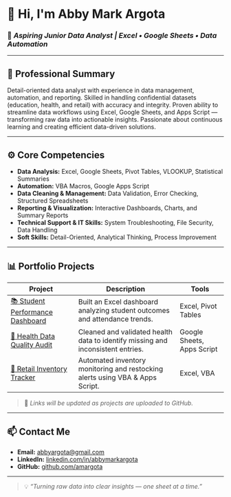 # 👋 Hi, I'm **Abby Mark Argota**
### 🎯 *Aspiring Junior Data Analyst | Excel • Google Sheets • Data Automation*

---

## 🧠 Professional Summary
Detail-oriented data analyst with experience in data management, automation, and reporting. Skilled in handling confidential datasets (education, health, and retail) with accuracy and integrity. Proven ability to streamline data workflows using Excel, Google Sheets, and Apps Script — transforming raw data into actionable insights. Passionate about continuous learning and creating efficient data-driven solutions.

---

## ⚙️ Core Competencies
- **Data Analysis:** Excel, Google Sheets, Pivot Tables, VLOOKUP, Statistical Summaries  
- **Automation:** VBA Macros, Google Apps Script  
- **Data Cleaning & Management:** Data Validation, Error Checking, Structured Spreadsheets  
- **Reporting & Visualization:** Interactive Dashboards, Charts, and Summary Reports  
- **Technical Support & IT Skills:** System Troubleshooting, File Security, Data Handling  
- **Soft Skills:** Detail-Oriented, Analytical Thinking, Process Improvement  

---

## 📊 Portfolio Projects

| Project | Description | Tools |
|----------|--------------|-------|
| [📚 Student Performance Dashboard](#) | Built an Excel dashboard analyzing student outcomes and attendance trends. | Excel, Pivot Tables |
| [🏥 Health Data Quality Audit](#) | Cleaned and validated health data to identify missing and inconsistent entries. | Google Sheets, Apps Script |
| [🛒 Retail Inventory Tracker](#) | Automated inventory monitoring and restocking alerts using VBA & Apps Script. | Excel, VBA |

> 🔗 *Links will be updated as projects are uploaded to GitHub.*

---

## 📫 Contact Me
- **Email:** [abbyargota@gmail.com](mailto:abbyargota@gmail.com)  
- **LinkedIn:** [linkedin.com/in/abbymarkargota](https://www.linkedin.com/in/abbymarkargota)  
- **GitHub:** [github.com/amargota](https://github.com/amargota)

---

> 💡 *“Turning raw data into clear insights — one sheet at a time.”*
